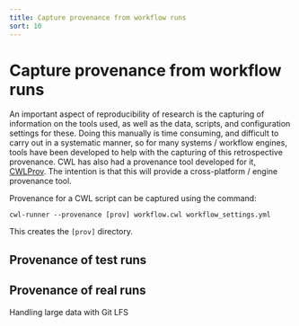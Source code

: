 ```yaml
---
title: Capture provenance from workflow runs
sort: 10
---
```


# Capture provenance from workflow runs

An important aspect of reproducibility of research is the capturing of information on the tools used, as well as the data, scripts, and configuration settings for these. Doing this manually is time consuming, and difficult to carry out in a systematic manner, so for many systems / workflow engines, tools have been developed to help with the capturing of this retrospective provenance. CWL has also had a provenance tool developed for it, [CWLProv](https://doi.org/10.1093/gigascience/giz095). The intention is that this will provide a cross-platform / engine provenance tool.

Provenance for a CWL script can be captured using the command:
```
cwl-runner --provenance [prov] workflow.cwl workflow_settings.yml
```
This creates the `[prov]` directory.


## Provenance of test runs

## Provenance of real runs

Handling large data with Git LFS
